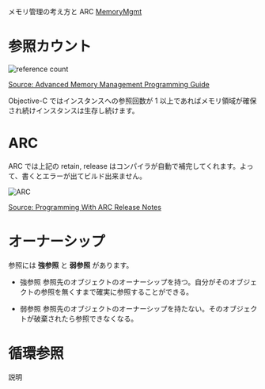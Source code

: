 メモリ管理の考え方と ARC 
[MemoryMgmt](https://developer.apple.com/jp/devcenter/ios/library/documentation/MemoryMgmt.pdf)
# 参照カウント
![reference count](https://developer.apple.com/library/mac/documentation/Cocoa/Conceptual/MemoryMgmt/Art/memory_management.jpg)

[Source: Advanced Memory Management Programming Guide](https://developer.apple.com/library/mac/#documentation/Cocoa/Conceptual/MemoryMgmt/Articles/MemoryMgmt.html)

Objective-C ではインスタンスへの参照回数が 1 以上であればメモリ領域が確保され続けインスタンスは生存し続けます。

# ARC
ARC では上記の retain, release はコンパイラが自動で補完してくれます。よって、書くとエラーが出てビルド出来ません。

![ARC](http://developer.apple.com/library/mac/releasenotes/MacOSX/WhatsNewInOSX/Art/ARC_design_final.gif)

[Source: Programming With ARC Release Notes](http://developer.apple.com/library/mac/#releasenotes/MacOSX/WhatsNewInOSX/Articles/MacOSX10_7.html)

# オーナーシップ
参照には **強参照** と **弱参照** があります。

- 強参照
参照先のオブジェクトのオーナーシップを持つ。自分がそのオブジェクトの参照を無くすまで確実に参照することができる。

- 弱参照
参照先のオブジェクトのオーナーシップを持たない。そのオブジェクトが破棄されたら参照できなくなる。

# 循環参照

説明